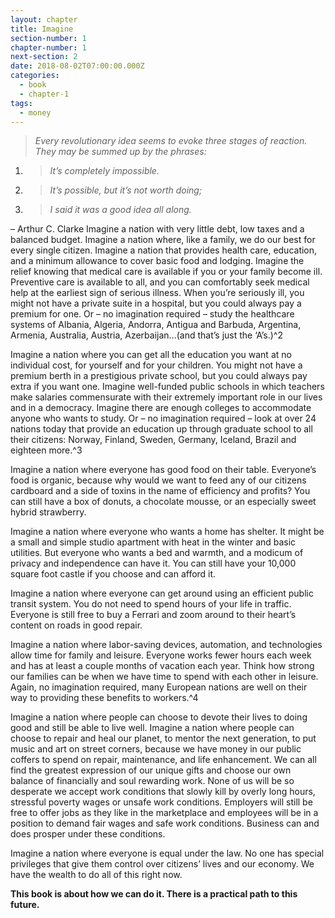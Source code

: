 ```yaml
---
layout: chapter
title: Imagine
section-number: 1
chapter-number: 1
next-section: 2
date: 2018-08-02T07:00:00.000Z
categories:
  - book
  - chapter-1
tags:
  - money
---
```

> _Every revolutionary idea seems to evoke three stages of reaction. They may
> be summed up by the phrases:_
1. > _It’s completely impossible._
2. > _It’s possible, but it’s not worth doing;_
3. > _I said it was a good idea all along._

– Arthur C. Clarke
Imagine a nation with very little debt, low taxes and a balanced
budget. Imagine a nation where, like a family, we do our best for
every single citizen. Imagine a nation that provides health care,
education, and a minimum allowance to cover basic food and
lodging. Imagine the relief knowing that medical care is available
if you or your family become ill. Preventive care is available to
all, and you can comfortably seek medical help at the earliest sign
of serious illness. When you’re seriously ill, you might not have a
private suite in a hospital, but you could always pay a premium for
one. Or – no imagination required – study the healthcare systems of
Albania, Algeria, Andorra, Antigua and Barbuda, Argentina, Armenia,
Australia, Austria, Azerbaijan...(and that’s just the ‘A’s.)^2

Imagine a nation where you can get all the education you want at
no individual cost, for yourself and for your children. You might not
have a premium berth in a prestigious private school, but you could
always pay extra if you want one. Imagine well-funded public schools
in which teachers make salaries commensurate with their extremely
important role in our lives and in a democracy. Imagine there are
enough colleges to accommodate anyone who wants to study. Or –
no imagination required – look at over 24 nations today that provide
an education up through graduate school to all their citizens: Norway,
Finland, Sweden, Germany, Iceland, Brazil and eighteen more.^3


Imagine a nation where everyone has good food on their table.
Everyone’s food is organic, because why would we want to feed any of
our citizens cardboard and a side of toxins in the name of efficiency
and profits? You can still have a box of donuts, a chocolate mousse, or
an especially sweet hybrid strawberry.

Imagine a nation where everyone who wants a home has shelter. It
might be a small and simple studio apartment with heat in the winter
and basic utilities. But everyone who wants a bed and warmth, and a
modicum of privacy and independence can have it. You can still have
your 10,000 square foot castle if you choose and can afford it.

Imagine a nation where everyone can get around using an efficient
public transit system. You do not need to spend hours of your life in
traffic. Everyone is still free to buy a Ferrari and zoom around to their
heart’s content on roads in good repair.

Imagine a nation where labor-saving devices, automation, and
technologies allow time for family and leisure. Everyone works fewer
hours each week and has at least a couple months of vacation each
year. Think how strong our families can be when we have time to
spend with each other in leisure. Again, no imagination required,
many European nations are well on their way to providing these
benefits to workers.^4

Imagine a nation where people can choose to devote their lives to
doing good and still be able to live well. Imagine a nation where
people can choose to repair and heal our planet, to mentor the next
generation, to put music and art on street corners, because we have
money in our public coffers to spend on repair, maintenance, and life
enhancement. We can all find the greatest expression of our unique
gifts and choose our own balance of financially and soul rewarding
work. None of us will be so desperate we accept work conditions that
slowly kill by overly long hours, stressful poverty wages or unsafe
work conditions. Employers will still be free to offer jobs as they like
in the marketplace and employees will be in a position to demand fair
wages and safe work conditions. Business can and does prosper under
these conditions.


Imagine a nation where everyone is equal under the law. No one has
special privileges that give them control over citizens’ lives and our
economy. We have the wealth to do all of this right now.

**This book is about how we can do it. There is a practical path to
this future.**
